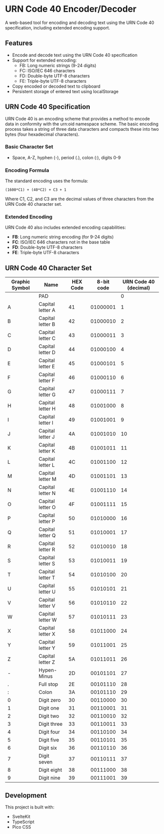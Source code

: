 # URN Code 40 Encoder/Decoder

A web-based tool for encoding and decoding text using the URN Code 40 specification, including extended encoding support.

## Features

- Encode and decode text using the URN Code 40 specification
- Support for extended encoding:
  - FB: Long numeric strings (9-24 digits)
  - FC: ISO/IEC 646 characters
  - FD: Double-byte UTF-8 characters
  - FE: Triple-byte UTF-8 characters
- Copy encoded or decoded text to clipboard
- Persistent storage of entered text using localStorage

## URN Code 40 Specification

URN Code 40 is an encoding scheme that provides a method to encode data in conformity with the urn:oid namespace scheme. The basic encoding process takes a string of three data characters and compacts these into two bytes (four hexadecimal characters).

### Basic Character Set

- Space, A-Z, hyphen (-), period (.), colon (:), digits 0-9

### Encoding Formula

The standard encoding uses the formula:
```
(1600*C1) + (40*C2) + C3 + 1
```

Where C1, C2, and C3 are the decimal values of three characters from the URN Code 40 character set.

### Extended Encoding

URN Code 40 also includes extended encoding capabilities:

- **FB**: Long numeric string encoding (for 9-24 digits)
- **FC**: ISO/IEC 646 characters not in the base table
- **FD**: Double-byte UTF-8 characters
- **FE**: Triple-byte UTF-8 characters

## URN Code 40 Character Set

| Graphic Symbol | Name             | HEX Code | 8-bit code | URN Code 40 (decimal) |
| -------------- | ---------------- | -------- | ---------- | --------------------- |
|                | PAD              |          |            | 0                     |
| A              | Capital letter A | 41       | 01000001   | 1                     |
| B              | Capital letter B | 42       | 01000010   | 2                     |
| C              | Capital letter C | 43       | 01000011   | 3                     |
| D              | Capital letter D | 44       | 01000100   | 4                     |
| E              | Capital letter E | 45       | 01000101   | 5                     |
| F              | Capital letter F | 46       | 01000110   | 6                     |
| G              | Capital letter G | 47       | 01000111   | 7                     |
| H              | Capital letter H | 48       | 01001000   | 8                     |
| I              | Capital letter I | 49       | 01001001   | 9                     |
| J              | Capital letter J | 4A       | 01001010   | 10                    |
| K              | Capital letter K | 4B       | 01001011   | 11                    |
| L              | Capital letter L | 4C       | 01001100   | 12                    |
| M              | Capital letter M | 4D       | 01001101   | 13                    |
| N              | Capital letter N | 4E       | 01001110   | 14                    |
| O              | Capital letter O | 4F       | 01001111   | 15                    |
| P              | Capital letter P | 50       | 01010000   | 16                    |
| Q              | Capital letter Q | 51       | 01010001   | 17                    |
| R              | Capital letter R | 52       | 01010010   | 18                    |
| S              | Capital letter S | 53       | 01010011   | 19                    |
| T              | Capital letter T | 54       | 01010100   | 20                    |
| U              | Capital letter U | 55       | 01010101   | 21                    |
| V              | Capital letter V | 56       | 01010110   | 22                    |
| W              | Capital letter W | 57       | 01010111   | 23                    |
| X              | Capital letter X | 58       | 01011000   | 24                    |
| Y              | Capital letter Y | 59       | 01011001   | 25                    |
| Z              | Capital letter Z | 5A       | 01011011   | 26                    |
| -              | Hypen-Minus      | 2D       | 00101101   | 27                    |
| .              | Full stop        | 2E       | 00101110   | 28                    |
| :              | Colon            | 3A       | 00101110   | 29                    |
| 0              | Digit zero       | 30       | 00110000   | 30                    |
| 1              | Digit one        | 31       | 00110001   | 31                    |
| 2              | Digit two        | 32       | 00110010   | 32                    |
| 3              | Digit three      | 33       | 00110011   | 33                    |
| 4              | Digit four       | 34       | 00110100   | 34                    |
| 5              | Digit five       | 35       | 00110101   | 35                    |
| 6              | Digit six        | 36       | 00110110   | 36                    |
| 7              | Digit seven      | 37       | 00110111   | 37                    |
| 8              | Digit eight      | 38       | 00111000   | 38                    |
| 9              | Digit nine       | 39       | 00111001   | 39                    |

## Development

This project is built with:
- SvelteKit
- TypeScript
- Pico CSS
